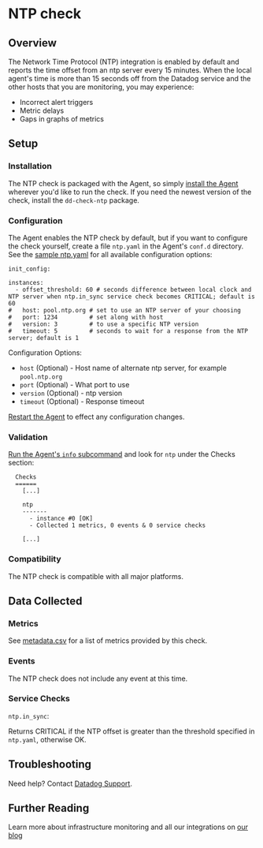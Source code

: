# NTP check

## Overview

The Network Time Protocol (NTP) integration is enabled by default and reports the time offset from an ntp server every 15 minutes. When the local agent's time is more than 15 seconds off from the Datadog service and the other hosts that you are monitoring, you may experience:

* Incorrect alert triggers
* Metric delays
* Gaps in graphs of metrics

## Setup
### Installation

The NTP check is packaged with the Agent, so simply [install the Agent](https://app.datadoghq.com/account/settings#agent) wherever you'd like to run the check. If you need the newest version of the check, install the `dd-check-ntp` package.

### Configuration

The Agent enables the NTP check by default, but if you want to configure the check yourself, create a file `ntp.yaml` in the Agent's `conf.d` directory. See the [sample ntp.yaml](https://github.com/DataDog/integrations-core/blob/master/ntp/conf.yaml.default) for all available configuration options:

```
init_config:

instances:
  - offset_threshold: 60 # seconds difference between local clock and NTP server when ntp.in_sync service check becomes CRITICAL; default is 60
#   host: pool.ntp.org # set to use an NTP server of your choosing
#   port: 1234         # set along with host
#   version: 3         # to use a specific NTP version
#   timeout: 5         # seconds to wait for a response from the NTP server; default is 1
```

Configuration Options:

* `host` (Optional) - Host name of alternate ntp server, for example `pool.ntp.org`
* `port` (Optional) - What port to use
* `version` (Optional) - ntp version
* `timeout` (Optional) - Response timeout

[Restart the Agent](https://help.datadoghq.com/hc/en-us/articles/203764515-Start-Stop-Restart-the-Datadog-Agent) to effect any configuration changes.

### Validation

[Run the Agent's `info` subcommand](https://help.datadoghq.com/hc/en-us/articles/203764635-Agent-Status-and-Information) and look for `ntp` under the Checks section:

```
  Checks
  ======
    [...]

    ntp
    -------
      - instance #0 [OK]
      - Collected 1 metrics, 0 events & 0 service checks

    [...]
```

### Compatibility

The NTP check is compatible with all major platforms.

## Data Collected
### Metrics
See [metadata.csv](https://github.com/DataDog/integrations-core/blob/master/ntp/metadata.csv) for a list of metrics provided by this check.

### Events
The NTP check does not include any event at this time.

### Service Checks

`ntp.in_sync`:

Returns CRITICAL if the NTP offset is greater than the threshold specified in `ntp.yaml`, otherwise OK.

## Troubleshooting
Need help? Contact [Datadog Support](http://docs.datadoghq.com/help/).

## Further Reading
Learn more about infrastructure monitoring and all our integrations on [our blog](https://www.datadoghq.com/blog/)